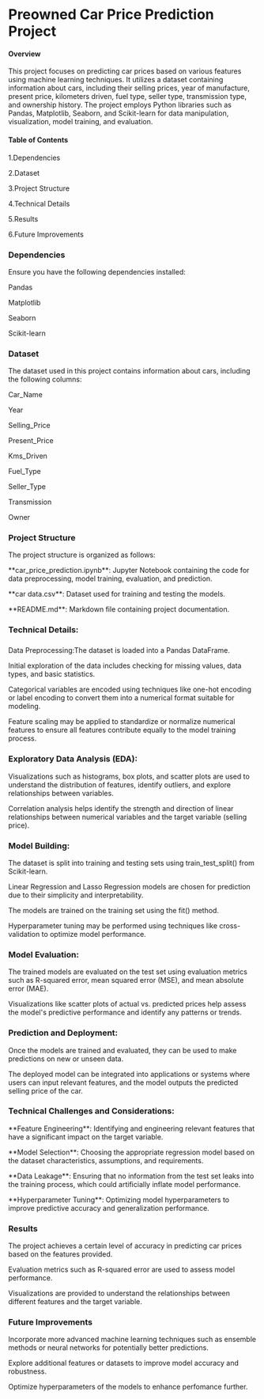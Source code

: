 <h1>Preowned Car Price Prediction Project</h1>

<h4>Overview</h4>

<p>This project focuses on predicting car prices based on various features using machine learning techniques. It utilizes a dataset containing information about cars, including their selling prices, year of manufacture, present price, kilometers driven, fuel type, seller type, transmission type, and ownership history. The project employs Python libraries such as Pandas, Matplotlib, Seaborn, and Scikit-learn for data manipulation, visualization, model training, and evaluation.</p>

<h4>Table of Contents</h4>

<p>1.Dependencies</p>
<p>2.Dataset</p>
<p>3.Project Structure</p>
<p>4.Technical Details</p>
<p>5.Results</p>
<p>6.Future Improvements</p>

<h3>Dependencies</h3>

<p>Ensure you have the following dependencies installed:</p>

<p>Pandas</p>
<p>Matplotlib</p>
<p>Seaborn</p>
<p>Scikit-learn</p>

<h3>Dataset</h3>

<p>The dataset used in this project contains information about cars, including the following columns:</p>

<p>Car_Name</p>
<p>Year</p>
<p>Selling_Price</p>
<p>Present_Price</p>
<p>Kms_Driven</p>
<p>Fuel_Type</p>
<p>Seller_Type</p>
<p>Transmission</p>
<p>Owner</p>

<h3>Project Structure</h3>

<p>The project structure is organized as follows:</p>

<p>**car_price_prediction.ipynb**: Jupyter Notebook containing the code for data preprocessing, model training, evaluation, and prediction.</p>
<p>**car data.csv**: Dataset used for training and testing the models.</p>
<p>**README.md**: Markdown file containing project documentation.</p>

<h3>Technical Details:</h3>
<h3></h3>Data Preprocessing:</
<p>The dataset is loaded into a Pandas DataFrame.</p>
<p>Initial exploration of the data includes checking for missing values, data types, and basic statistics.</p>
<p>Categorical variables are encoded using techniques like one-hot encoding or label encoding to convert them into a numerical format suitable for modeling.</p>
<p>Feature scaling may be applied to standardize or normalize numerical features to ensure all features contribute equally to the model training process.</p>
<h3>Exploratory Data Analysis (EDA):</h3>
<p>Visualizations such as histograms, box plots, and scatter plots are used to understand the distribution of features, identify outliers, and explore relationships between variables.</p>
<p>Correlation analysis helps identify the strength and direction of linear relationships between numerical variables and the target variable (selling price).</p>
<h3>Model Building:</h3>
<p>The dataset is split into training and testing sets using train_test_split() from Scikit-learn.</p>
<p>Linear Regression and Lasso Regression models are chosen for prediction due to their simplicity and interpretability.</p>
<p>The models are trained on the training set using the fit() method.</p>
<p>Hyperparameter tuning may be performed using techniques like cross-validation to optimize model performance.</p>
<h3>Model Evaluation:</h3>
<p>The trained models are evaluated on the test set using evaluation metrics such as R-squared error, mean squared error (MSE), and mean absolute error (MAE).</p>
<p>Visualizations like scatter plots of actual vs. predicted prices help assess the model's predictive performance and identify any patterns or trends.</p>
<h3>Prediction and Deployment:</h3>
<p>Once the models are trained and evaluated, they can be used to make predictions on new or unseen data.</p>
<p>The deployed model can be integrated into applications or systems where users can input relevant features, and the model outputs the predicted selling price of the car.</p>

<h3>Technical Challenges and Considerations:</h3>
<p>**Feature Engineering**: Identifying and engineering relevant features that have a significant impact on the target variable.</p>
<p>**Model Selection**: Choosing the appropriate regression model based on the dataset characteristics, assumptions, and requirements.</p>
<p>**Data Leakage**: Ensuring that no information from the test set leaks into the training process, which could artificially inflate model performance.</p>
<p>**Hyperparameter Tuning**: Optimizing model hyperparameters to improve predictive accuracy and generalization performance.</p>

<h3>Results</h3>

<p>The project achieves a certain level of accuracy in predicting car prices based on the features provided.</p>
<p>Evaluation metrics such as R-squared error are used to assess model performance.</p>
<p>Visualizations are provided to understand the relationships between different features and the target variable.</p>

<h3>Future Improvements</h3>

<p>Incorporate more advanced machine learning techniques such as ensemble methods or neural networks for potentially better predictions.</p>
<p>Explore additional features or datasets to improve model accuracy and robustness.</p>
<p>Optimize hyperparameters of the models to enhance perfomance further.</p>




